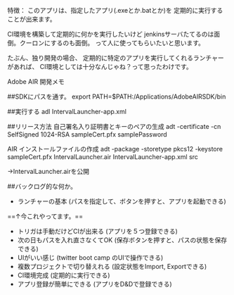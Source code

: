 特徴：
このアプリは、指定したアプリ(.exeとか.batとか)を
定期的に実行することが出来ます。

CI環境を構築して定期的に何かを実行したいけど
jenkinsサーバたてるのは面倒。クーロンにするのも面倒。
って人に使ってもらいたいと思います。

たぶん、独り開発の場合、
定期的に特定のアプリを実行してくれるランチャーがあれば、
CI環境としては十分なんじゃね？って思ったわけです。

Adobe AIR 開発メモ

##SDKにパスを通す。
export PATH=$PATH:/Applications/AdobeAIRSDK/bin

##実行する
adl IntervalLauncher-app.xml

##リリース方法
自己署名入り証明書とキーのペアの生成
adt -certificate -cn SelfSigned 1024-RSA sampleCert.pfx samplePassword

AIR インストールファイルの作成
adt -package -storetype pkcs12 -keystore sampleCert.pfx IntervalLauncher.air IntervalLauncher-app.xml src

→IntervalLauncher.airを公開

##バックログ的な何か。
* ランチャーの基本 (パスを指定して、ボタンを押すと、アプリを起動できる)

==↑今これやってます。==

* トリガは手動だけどCIが出来る (アプリを５つ登録できる)
* 次の日もパスを入れ直さなくてOK (保存ボタンを押すと、パスの状態を保存できる)
* UIがいい感じ (twitter boot camp  のUIで操作できる)
* 複数プロジェクトで切り替えれる (設定状態をImport, Exportできる)
* CI環境完成 (定期的に実行できる)
* アプリ登録が簡単にできる (アプリをD&Dで登録できる)
